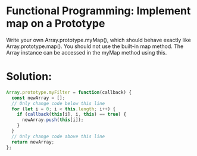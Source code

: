 # Functional Programming: Implement map on a Prototype
Write your own Array.prototype.myMap(), which should behave exactly like Array.prototype.map(). You should not use the built-in map method. The Array instance can be accessed in the myMap method using this.
# Solution:
```javascript
Array.prototype.myFilter = function(callback) {
  const newArray = [];
  // Only change code below this line
  for (let i = 0; i < this.length; i++) {
    if (callback(this[i], i, this) == true) {
      newArray.push(this[i]);
    }
  }
  // Only change code above this line
  return newArray;
};
```